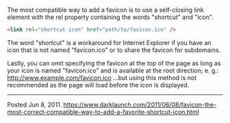 The most compatible way to add a favicon is to use a self-closing link element with the rel property containing the words "shortcut" and "icon".

```html
<link rel="shortcut icon" href="path/to/favicon.ico" />
```

The word "shortcut" is a workaround for Internet Explorer if you have an icon that is not named "favicon.ico" or to share the favicon for subdomains.

Lastly, you can omit specifying the favicon at the top of the page as long as your icon is named "favicon.ico" and is available at the root direction; e. g.: http://www.example.com/favicon.ico ...but using this method is not recommended as the page will load before the icon is displayed.

---


Posted Jun 8, 2011.
https://www.darklaunch.com/2011/06/08/favicon-the-most-correct-compatible-way-to-add-a-favorite-shortcut-icon.html